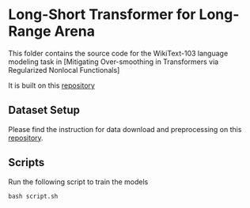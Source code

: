 # Long-Short Transformer for Long-Range Arena

This folder contains the source code for the WikiText-103 language modeling task in [Mitigating Over-smoothing in Transformers via Regularized Nonlocal Functionals]

It is built on this [repository](https://github.com/IDSIA/lmtool-fwp)

## Dataset Setup

Please find the instruction for data download and preprocessing on this [repository](https://github.com/IDSIA/lmtool-fwp).

## Scripts

Run the following script to train the models
  ```angular2html
  bash script.sh
  ```